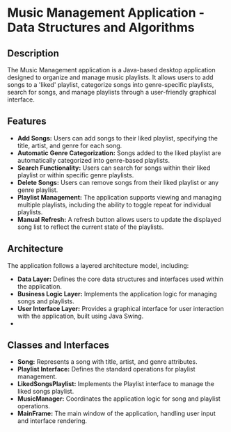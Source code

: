 # Music Management Application - Data Structures and Algorithms

## Description

The Music Management application is a Java-based desktop application designed to organize and manage music playlists. It allows users to add songs to a 'liked' playlist, categorize songs into genre-specific playlists, search for songs, and manage playlists through a user-friendly graphical interface.

## Features

* **Add Songs:** Users can add songs to their liked playlist, specifying the title, artist, and genre for each song.
* **Automatic Genre Categorization:** Songs added to the liked playlist are automatically categorized into genre-based playlists.
* **Search Functionality:** Users can search for songs within their liked playlist or within specific genre playlists.
* **Delete Songs:** Users can remove songs from their liked playlist or any genre playlist.
* **Playlist Management:** The application supports viewing and managing multiple playlists, including the ability to toggle repeat for individual playlists.
* **Manual Refresh:** A refresh button allows users to update the displayed song list to reflect the current state of the playlists.

## Architecture

The application follows a layered architecture model, including:
* **Data Layer:** Defines the core data structures and interfaces used within the application.
* **Business Logic Layer:** Implements the application logic for managing songs and playlists.
* **User Interface Layer:** Provides a graphical interface for user interaction with the application, built using Java Swing.
* 
## Classes and Interfaces

* **Song:** Represents a song with title, artist, and genre attributes.
* **Playlist Interface:** Defines the standard operations for playlist management.
* **LikedSongsPlaylist:** Implements the Playlist interface to manage the liked songs playlist.
* **MusicManager:** Coordinates the application logic for song and playlist operations.
* **MainFrame:** The main window of the application, handling user input and interface rendering.
